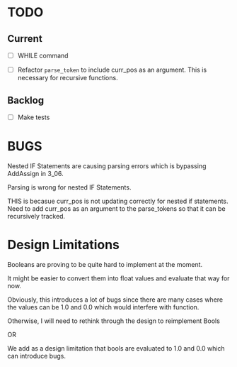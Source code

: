 # TODO

## Current

- [ ] WHILE command

- [ ] Refactor `parse_token` to include curr_pos as an argument. This is
      necessary for recursive functions.

## Backlog

- [ ] Make tests

# BUGS

Nested IF Statements are causing parsing errors which is bypassing
AddAssign in 3_06.

Parsing is wrong for nested IF Statements.

THIS is becasue curr_pos is not updating correctly for nested if statements.
Need to add curr_pos as an argument to the parse_tokens so that it can be
recursively tracked.

# Design Limitations

Booleans are proving to be quite hard to implement at the moment.

It might be easier to convert them into float values and evaluate that way for now.

Obviously, this introduces a lot of bugs since there are many cases where the values
can be 1.0 and 0.0 which would interfere with function.

Otherwise, I will need to rethink through the design to reimplement Bools

OR

We add as a design limitation that bools are evaluated to 1.0 and 0.0 which
can introduce bugs.
